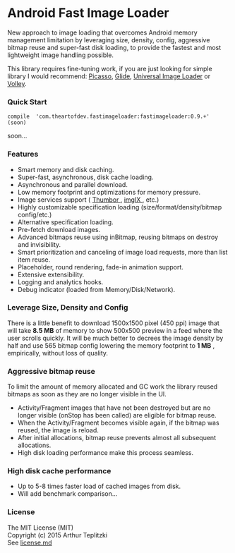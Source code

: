 # Android Fast Image Loader   
New approach to image loading that overcomes Android memory management limitation by leveraging size, density, config, aggressive bitmap reuse and super-fast disk loading, to provide the fastest and most lightweight image handling possible.   

This library requires fine-tuning work, if you are just looking for simple library I would recommend: [Picasso][1], [Glide][2], [Universal Image Loader][3] or [Volley][4].   

### Quick Start   
```      
compile  'com.theartofdev.fastimageloader:fastimageloader:0.9.+'  (soon)
```   

soon…   

### Features   
 
* Smart memory and disk caching.  
* Super-fast, asynchronous, disk cache loading.  
* Asynchronous and parallel download.  
* Low memory footprint and optimizations for memory pressure.  
* Image services support ( [Thumbor ][5], [imgIX ][6], etc.)  
* Highly customizable specification loading (size/format/density/bitmap config/etc.)  
* Alternative specification loading.  
* Pre-fetch download images.  
* Advanced bitmaps reuse using inBitmap, reusing bitmaps on destroy and invisibility.  
* Smart prioritization and canceling of image load requests, more than list item reuse.  
* Placeholder, round rendering, fade-in animation support.  
* Extensive extensibility.  
* Logging and analytics hooks.  
* Debug indicator (loaded from Memory/Disk/Network).    
   

### Leverage Size, Density and Config   
There is a little benefit to download 1500x1500 pixel (450 ppi) image that will take **8.5 MB**  of memory to show 500x500 preview in a feed where the user scrolls quickly. It will be much better to decrees the image density by half and use 565 bitmap config lowering the memory footprint to **1 MB** , empirically, without loss of quality.   

### Aggressive bitmap reuse   
To limit the amount of memory allocated and GC work the library reused bitmaps as soon as they are no longer visible in the UI.   
 
* Activity/Fragment images that have not been destroyed but are no longer visible (onStop has been called) are eligible for bitmap reuse.  
* When the Activity/Fragment becomes visible again, if the bitmap was reused, the image is reload.  
* After initial allocations, bitmap reuse prevents almost all subsequent allocations.  
* High disk loading performance make this process seamless.    
   

### High disk cache performance   
 
* Up to 5-8 times faster load of cached images from disk.  
* Will add benchmark comparison…    
   

### License   
The MIT License (MIT)   
Copyright (c) 2015 Arthur Teplitzki   
See [license.md][7]     

[1]: http://square.github.io/picasso/
[2]: https://github.com/bumptech/glide
[3]: https://github.com/nostra13/Android-Universal-Image-Loader
[4]: https://github.com/mcxiaoke/android-volley
[5]: https://github.com/thumbor/thumbor
[6]: http://www.imgix.com/
[7]: https://github.com/ArthurHub/Android-Fast-Image-Loader/blob/master/license.md
